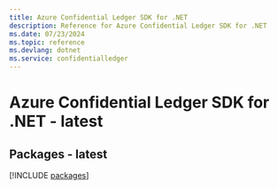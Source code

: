 ```yaml
---
title: Azure Confidential Ledger SDK for .NET
description: Reference for Azure Confidential Ledger SDK for .NET
ms.date: 07/23/2024
ms.topic: reference
ms.devlang: dotnet
ms.service: confidentialledger
---
```

# Azure Confidential Ledger SDK for .NET - latest
## Packages - latest
[!INCLUDE [packages](confidential-ledger-index.md)]